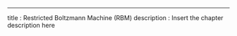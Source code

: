 ---
title       : Restricted Boltzmann Machine (RBM)
description : Insert the chapter description here
